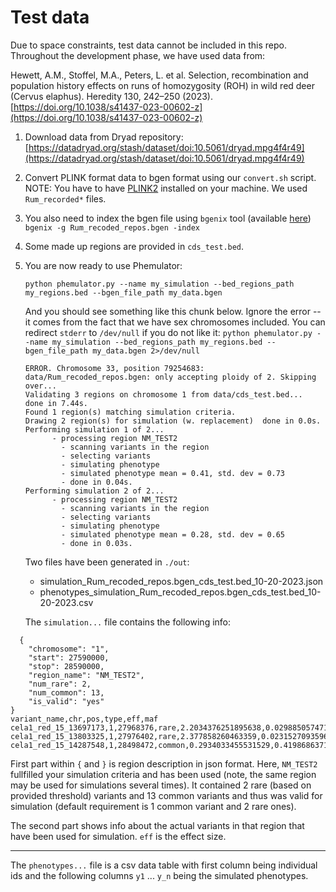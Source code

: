 # Test data

Due to space constraints, test data cannot be included in this repo.
Throughout the development phase, we have used data from:

Hewett, A.M., Stoffel, M.A., Peters, L. et al. Selection, recombination and population history effects on runs of homozygosity (ROH) in wild red deer (Cervus elaphus). Heredity 130, 242–250 (2023). [https://doi.org/10.1038/s41437-023-00602-z](https://doi.org/10.1038/s41437-023-00602-z)

1. Download data from Dryad repository: [https://datadryad.org/stash/dataset/doi:10.5061/dryad.mpg4f4r49](https://datadryad.org/stash/dataset/doi:10.5061/dryad.mpg4f4r49)
2. Convert PLINK format data to bgen format using our `convert.sh` script. NOTE: You have to have [PLINK2](https://www.cog-genomics.org/plink/2.0/) installed on your machine. We used `Rum_recorded*` files.
3. You also need to index the bgen file using `bgenix` tool (available [here](https://www.well.ox.ac.uk/~gav/resources/)) `bgenix -g Rum_recoded_repos.bgen -index` 
4. Some made up regions are provided in `cds_test.bed`.
5. You are now ready to use Phemulator:
   ```
   python phemulator.py --name my_simulation --bed_regions_path my_regions.bed --bgen_file_path my_data.bgen
   ```
   
   And you should see something like this chunk below. Ignore the error -- it comes from the fact that we have sex chromosomes included. You can
   redirect `stderr` to `/dev/null` if you do not like it: `python phemulator.py --name my_simulation --bed_regions_path my_regions.bed --bgen_file_path my_data.bgen
 2>/dev/null`  
   
   ```
   ERROR. Chromosome 33, position 79254683: data/Rum_recoded_repos.bgen: only accepting ploidy of 2. Skipping over...
   Validating 3 regions on chromosome 1 from data/cds_test.bed...  done in 7.44s.
   Found 1 region(s) matching simulation criteria.
   Drawing 2 region(s) for simulation (w. replacement)  done in 0.0s.
   Performing simulation 1 of 2...
	     - processing region NM_TEST2
		   - scanning variants in the region
		   - selecting variants
		   - simulating phenotype
		   - simulated phenotype mean = 0.41, std. dev = 0.73
		   - done in 0.04s.
   Performing simulation 2 of 2...
	     - processing region NM_TEST2
		   - scanning variants in the region
		   - selecting variants
		   - simulating phenotype
		   - simulated phenotype mean = 0.28, std. dev = 0.65
		   - done in 0.03s.
   ```

   Two files have been generated in `./out`:
   * simulation_Rum_recoded_repos.bgen_cds_test.bed_10-20-2023.json
   * phenotypes_simulation_Rum_recoded_repos.bgen_cds_test.bed_10-20-2023.csv

   The `simulation...` file contains the following info:

```
  {
    "chromosome": "1",
    "start": 27590000,
    "stop": 28590000,
    "region_name": "NM_TEST2",
    "num_rare": 2,
    "num_common": 13,
    "is_valid": "yes"
}
variant_name,chr,pos,type,eff,maf
cela1_red_15_13697173,1,27968376,rare,2.2034376251895638,0.029885057471264367
cela1_red_15_13803325,1,27976402,rare,2.377858260463359,0.02315270935960591
cela1_red_15_14287548,1,28498472,common,0.2934033455531529,0.41986863711001643
```

First part within `{` and `}` is region description in json format. Here, `NM_TEST2` fullfilled your simulation criteria and
has been used (note, the same region may be used for simulations several times). It contained 2 rare (based on provided threshold) variants and
13 common variants and thus was valid for simulation (default requirement is 1 common variant and 2 rare ones).

The second part shows info about the actual variants in that region that have been used for simulation. `eff` is the effect size.

---

The `phenotypes...` file is a csv data table with first column being individual ids and the following columns `y1` ... `y_n` being the simulated phenotypes.  
